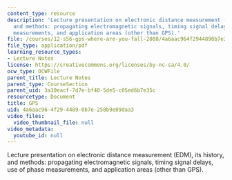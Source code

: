 ```yaml
---
content_type: resource
description: 'Lecture presentation on electronic distance measurement (EDM), its history,
  and methods: propagating electromagnetic signals, timing signal delays, use of phase
  measurements, and application areas (other than GPS).'
file: /courses/12-s56-gps-where-are-you-fall-2008/4a6aac964f2944890b7e258b9e09daa3_sem03.pdf
file_type: application/pdf
learning_resource_types:
- Lecture Notes
license: https://creativecommons.org/licenses/by-nc-sa/4.0/
ocw_type: OCWFile
parent_title: Lecture Notes
parent_type: CourseSection
parent_uid: 3a30eacf-7d7e-bf40-5de5-c05ed6b7e35c
resourcetype: Document
title: GPS
uid: 4a6aac96-4f29-4489-0b7e-258b9e09daa3
video_files:
  video_thumbnail_file: null
video_metadata:
  youtube_id: null
---
```

Lecture presentation on electronic distance measurement (EDM), its history, and methods: propagating electromagnetic signals, timing signal delays, use of phase measurements, and application areas (other than GPS).